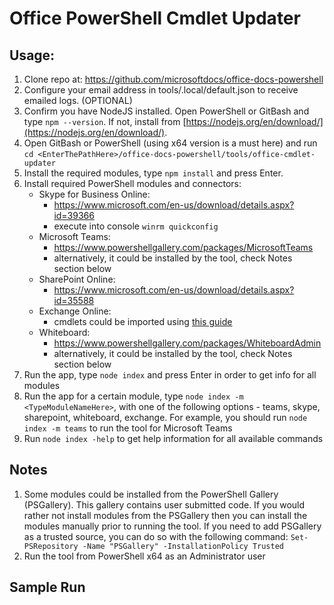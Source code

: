 # Office PowerShell Cmdlet Updater

## Usage:
1. Clone repo at: https://github.com/microsoftdocs/office-docs-powershell
2. Configure your email address in tools/.local/default.json to receive emailed logs. (OPTIONAL)
3. Confirm you have NodeJS installed.
    Open PowerShell or GitBash and type `npm --version`.
    If not, install from [https://nodejs.org/en/download/](https://nodejs.org/en/download/).
4. Open GitBash or PowerShell (using x64 version is a must here) and run `cd <EnterThePathHere>/office-docs-powershell/tools/office-cmdlet-updater`
5. Install the required modules, type `npm install` and press Enter.
6. Install required PowerShell modules and connectors:
    - Skype for Business Online:
       - https://www.microsoft.com/en-us/download/details.aspx?id=39366
       - execute into console `winrm quickconfig`
    - Microsoft Teams:
       - https://www.powershellgallery.com/packages/MicrosoftTeams
       - alternatively, it could be installed by the tool, check Notes section below
    - SharePoint Online:
       - https://www.microsoft.com/en-us/download/details.aspx?id=35588
    - Exchange Online:
       - cmdlets could be imported using [this guide](https://docs.microsoft.com/en-us/powershell/exchange/exchange-online/connect-to-exchange-online-powershell/connect-to-exchange-online-powershell)
    - Whiteboard:
       - https://www.powershellgallery.com/packages/WhiteboardAdmin
       - alternatively, it could be installed by the tool, check Notes section below
7. Run the app, type `node index` and press Enter in order to get info for all modules
8. Run the app for a certain module, type `node index -m <TypeModuleNameHere>`, with one of the following options - teams, skype, sharepoint, whiteboard, exchange. For example, you should run `node index -m teams` to run the tool for Microsoft Teams
9. Run `node index -help` to get help information for all available commands

## Notes
1. Some modules could be installed from the PowerShell Gallery (PSGallery). This gallery contains user submitted code. If you would rather not install modules from the PSGallery then you can install the modules manually prior to running the tool. If you need to add PSGallery as a trusted source, you can do so with the following command: `Set-PSRepository -Name "PSGallery" -InstallationPolicy Trusted`
2. Run the tool from PowerShell x64 as an Administrator user

## Sample Run
